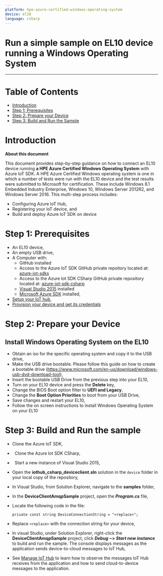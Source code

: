 ```yaml
---
platform: hpe-azure-certified-windows-operating-system
device: el10
language: csharp
---
```


Run a simple sample on EL10 device running a Windows Operating System
===
---

# Table of Contents

-   [Introduction](#Introduction)
-   [Step 1: Prerequisites](#Step-1:-Prerequisites)
-   [Step 2: Prepare your Device](#Step-2:-PrepareDevice)
-   [Step 3: Build and Run the Sample](#Step-3:-Build)

<a name="Introduction"></a>
# Introduction

**About this document**

This document provides step-by-step guidance on how to connect an EL10 device running **a HPE Azure Certified Windows Operating System** with Azure IoT SDK. A HPE Azure Certified Windows operating system is one in which a number of tests were run with the 
EL10 device and the test results were submitted to Microsoft for certification. These include Windows 8.1 Embedded Industry Enterprise,
Windows 10, Windows Server 2012R2, and Windows Server 2016. This multi-step process includes:
-   Configuring Azure IoT Hub,
-   Registering your IoT device, and
-   Build and deploy Azure IoT SDK on device

<a name="Step-1:-Prerequisites"></a>
# Step 1: Prerequisites

-    An EL10 device,
-    An empty USB drive,
-    A Computer with:
     -    GitHub installed
     -    Access to the Azure IoT SDK GitHub private repoitory located at: [azure-iot-sdks](https://github.com/Azure/azure-iot-sdks)
     -    Access to the Azure Iot SDK CSharp GitHub private repository located at: [azure-iot-sdk-csharp](https://github.com/Azure/azure-iot-sdk-csharp)
     -   [Visual Studio 2015](https://www.visualstudio.com/downloads/download-visual-studio-vs.aspx) installed
     -   [Microsoft Azure SDK](http://www.microsoft.com/download/details.aspx?id=48178) installed,
-   [Setup your IoT hub][lnk-setup-iot-hub],
-   [Provision your device and get its credentials][lnk-manage-iot-hub]

<a name="Step-2:-PrepareDevice"></a>
# Step 2: Prepare your Device
##  Install Windows Operating System on the EL10
-   Obtain an iso for the specific operating system and copy it to the USB drive,
-   Make the USB drive bootable. Please follow this guide on how to create a bootable drive (<https://www.microsoft.com/en-us/download/windows-usb-dvd-download-tool>),
-   Insert the bootable USB Drive from the previous step into your EL10,
-   Turn on your EL10 device and press the **Delete** key,
-   Change the BIOS Boot option filter to **UEFI and Legacy**,
-   Change the **Boot Option Priorities** to boot from your USB Drive,
-   Save changes and restart your EL10,
-   Follow the on screen instructions to install Windows Operating System on your EL10

<a name="Step-3:-Build"></a>
# Step 3: Build and Run the sample

-   Clone the Azure IoT SDK,
-   Clone the Azure Iot SDK CSharp,
-   Start a new instance of Visual Studio 2015,
-   Open the **iothub_csharp_deviceclient.sln** solution in the `device` folder in your local copy of the repository,
-   In Visual Studio, from Solution Explorer, navigate to the **samples** folder,
-   In the **DeviceClientAmqpSample** project, open the ***Program.cs*** file,
-   Locate the following code in the file:

        private const string DeviceConnectionString = "<replace>";
        
-   Replace `<replace>` with the connection string for your device,
-   In visual Studio, under Solution Explorer, right-click the **DeviceClientAmqpSample** project, click ***Debug &minus;&gt; Start new instance*** to build and run the sample. The console displays messages as the application sends device-to-cloud messages to IoT Hub,
-   See [Manage IoT Hub][lnk-manage-iot-hub] to learn how to observe the messages IoT Hub receives from the application and how to send cloud-to-device messages to the application.

[lnk-setup-iot-hub]: ../setup_iothub.md
[lnk-manage-iot-hub]: ../manage_iot_hub.md
